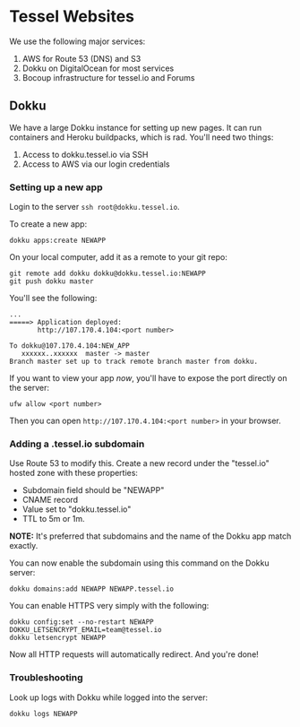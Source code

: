 # Tessel Websites 

We use the following major services:

1. AWS for Route 53 (DNS) and S3
2. Dokku on DigitalOcean for most services
3. Bocoup infrastructure for tessel.io and Forums

## Dokku

We have a large Dokku instance for setting up new pages. It can run containers and Heroku buildpacks, which is rad. You'll need two things:

1. Access to dokku.tessel.io via SSH
2. Access to AWS via our login credentials

### Setting up a new app

Login to the server `ssh root@dokku.tessel.io`.

To create a new app:

```
dokku apps:create NEWAPP
```

On your local computer, add it as a remote to your git repo:

```
git remote add dokku dokku@dokku.tessel.io:NEWAPP
git push dokku master
```

You'll see the following:

```
...
=====> Application deployed:
       http://107.170.4.104:<port number>

To dokku@107.170.4.104:NEW_APP
   xxxxxx..xxxxxx  master -> master
Branch master set up to track remote branch master from dokku.
```

If you want to view your app *now*, you'll have to expose the port directly on the server:

```
ufw allow <port number>
```

Then you can open `http://107.170.4.104:<port number>` in your browser.

### Adding a .tessel.io subdomain

Use Route 53 to modify this. Create a new record under the "tessel.io" hosted zone with these properties:

* Subdomain field should be "NEWAPP"
* CNAME record
* Value set to "dokku.tessel.io"
* TTL to 5m or 1m.

**NOTE:** It's preferred that subdomains and the name of the Dokku app match exactly.

You can now enable the subdomain using this command on the Dokku server:

```
dokku domains:add NEWAPP NEWAPP.tessel.io
```

You can enable HTTPS very simply with the following:

```
dokku config:set --no-restart NEWAPP DOKKU_LETSENCRYPT_EMAIL=team@tessel.io
dokku letsencrypt NEWAPP
```

Now all HTTP requests will automatically redirect. And you're done!

### Troubleshooting

Look up logs with Dokku while logged into the server:

```
dokku logs NEWAPP
```
